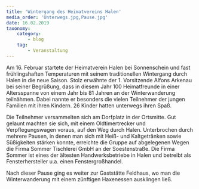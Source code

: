 ```yaml
---
title: 'Wintergang des Heimatvereins Halen'
media_order: 'Unterwegs.jpg,Pause.jpg'
date: 16.02.2019
taxonomy:
    category:
        - blog
    tag:
        - Veranstaltung
---
```


Am 16. Februar startete der Heimatverein Halen bei Sonnenschein und fast frühlingshaften Temperaturen mit seinem traditionellen Wintergang durch Halen in die neue Saison. Stolz erwähnte der 1. Vorsitzende Alfons Arkenau bei seiner Begrüßung, dass in diesem Jahr 100 Heimatfreunde in einer Altersspanne von einem Jahr bis 81 Jahren an der Winterwanderung teilnähmen. Dabei nannte er besonders die vielen Teilnehmer der jungen Familien mit ihren Kindern. 26 Kinder hatten unterwegs ihren Spaß.

Die Teilnehmer versammelten sich am Dorfplatz in der Ortsmitte. Gut gelaunt machten sie sich, mit einem Oldtimertrecker und Verpflegungswagen voraus, auf den Weg durch Halen. Unterbrochen durch mehrere Pausen, in denen man sich mit Heiß- und Kaltgetränken sowie Süßigkeiten stärken konnte, erreichte die Gruppe auf abgelegenen Wegen die Firma Sommer Tischlerei GmbH an der Soestenstraße. Die Firma Sommer ist eines der ältesten Handwerksbetriebe in Halen und betreibt als Fensterhersteller u.a. einen Fenstergroßhandel.

Nach dieser Pause ging es weiter zur Gaststätte Feldhaus, wo man die Winterwanderung mit einem zünftigen Haxenessen ausklingen ließ.
